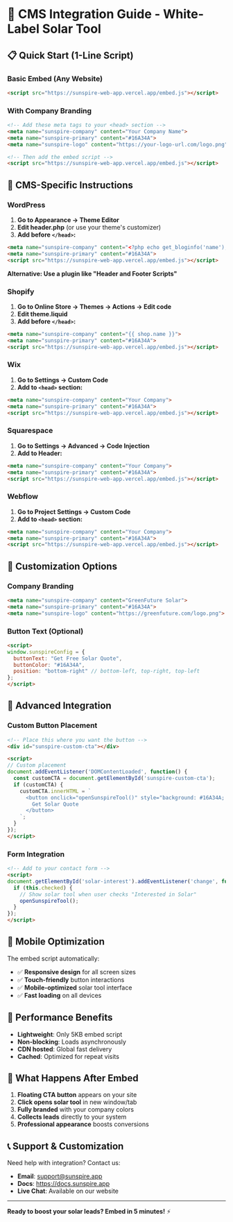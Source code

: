 # 🚀 **CMS Integration Guide - White-Label Solar Tool**

## 📋 **Quick Start (1-Line Script)**

### **Basic Embed (Any Website)**
```html
<script src="https://sunspire-web-app.vercel.app/embed.js"></script>
```

### **With Company Branding**
```html
<!-- Add these meta tags to your <head> section -->
<meta name="sunspire-company" content="Your Company Name">
<meta name="sunspire-primary" content="#16A34A">
<meta name="sunspire-logo" content="https://your-logo-url.com/logo.png">

<!-- Then add the embed script -->
<script src="https://sunspire-web-app.vercel.app/embed.js"></script>
```

## 🎯 **CMS-Specific Instructions**

### **WordPress**
1. **Go to Appearance → Theme Editor**
2. **Edit header.php** (or use your theme's customizer)
3. **Add before `</head>`:**
```html
<meta name="sunspire-company" content="<?php echo get_bloginfo('name'); ?>">
<meta name="sunspire-primary" content="#16A34A">
<script src="https://sunspire-web-app.vercel.app/embed.js"></script>
```

**Alternative: Use a plugin like "Header and Footer Scripts"**

### **Shopify**
1. **Go to Online Store → Themes → Actions → Edit code**
2. **Edit theme.liquid**
3. **Add before `</head>`:**
```html
<meta name="sunspire-company" content="{{ shop.name }}">
<meta name="sunspire-primary" content="#16A34A">
<script src="https://sunspire-web-app.vercel.app/embed.js"></script>
```

### **Wix**
1. **Go to Settings → Custom Code**
2. **Add to `<head>` section:**
```html
<meta name="sunspire-company" content="Your Company">
<meta name="sunspire-primary" content="#16A34A">
<script src="https://sunspire-web-app.vercel.app/embed.js"></script>
```

### **Squarespace**
1. **Go to Settings → Advanced → Code Injection**
2. **Add to Header:**
```html
<meta name="sunspire-company" content="Your Company">
<meta name="sunspire-primary" content="#16A34A">
<script src="https://sunspire-web-app.vercel.app/embed.js"></script>
```

### **Webflow**
1. **Go to Project Settings → Custom Code**
2. **Add to `<head>` section:**
```html
<meta name="sunspire-company" content="Your Company">
<meta name="sunspire-primary" content="#16A34A">
<script src="https://sunspire-web-app.vercel.app/embed.js"></script>
```

## 🎨 **Customization Options**

### **Company Branding**
```html
<meta name="sunspire-company" content="GreenFuture Solar">
<meta name="sunspire-primary" content="#16A34A">
<meta name="sunspire-logo" content="https://greenfuture.com/logo.png">
```

### **Button Text (Optional)**
```html
<script>
window.sunspireConfig = {
  buttonText: "Get Free Solar Quote",
  buttonColor: "#16A34A",
  position: "bottom-right" // bottom-left, top-right, top-left
};
</script>
```

## 🔧 **Advanced Integration**

### **Custom Button Placement**
```html
<!-- Place this where you want the button -->
<div id="sunspire-custom-cta"></div>

<script>
// Custom placement
document.addEventListener('DOMContentLoaded', function() {
  const customCTA = document.getElementById('sunspire-custom-cta');
  if (customCTA) {
    customCTA.innerHTML = `
      <button onclick="openSunspireTool()" style="background: #16A34A; color: white; padding: 12px 24px; border: none; border-radius: 8px;">
        Get Solar Quote
      </button>
    `;
  }
});
</script>
```

### **Form Integration**
```html
<!-- Add to your contact form -->
<script>
document.getElementById('solar-interest').addEventListener('change', function() {
  if (this.checked) {
    // Show solar tool when user checks "Interested in Solar"
    openSunspireTool();
  }
});
</script>
```

## 📱 **Mobile Optimization**

The embed script automatically:
- ✅ **Responsive design** for all screen sizes
- ✅ **Touch-friendly** button interactions
- ✅ **Mobile-optimized** solar tool interface
- ✅ **Fast loading** on all devices

## 🚀 **Performance Benefits**

- **Lightweight**: Only 5KB embed script
- **Non-blocking**: Loads asynchronously
- **CDN hosted**: Global fast delivery
- **Cached**: Optimized for repeat visits

## 🎯 **What Happens After Embed**

1. **Floating CTA button** appears on your site
2. **Click opens solar tool** in new window/tab
3. **Fully branded** with your company colors
4. **Collects leads** directly to your system
5. **Professional appearance** boosts conversions

## 📞 **Support & Customization**

Need help with integration? Contact us:
- **Email**: support@sunspire.app
- **Docs**: https://docs.sunspire.app
- **Live Chat**: Available on our website

---

**Ready to boost your solar leads? Embed in 5 minutes!** ⚡
